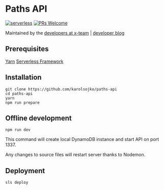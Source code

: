 # Paths API

[![serverless](http://public.serverless.com/badges/v3.svg)](http://www.serverless.com)
[![PRs Welcome](https://img.shields.io/badge/PRs-welcome-brightgreen.svg)](#contributing)

Maintained by the [developers at x-team](https://www.x-team.com) | [developer blog](https://www.x-team.com/blog/)

## Prerequisites

[Yarn](https://yarnpkg.com/en/)
[Serverless Framework](https://serverless.com/framework/)

## Installation

```
git clone https://github.com/karolsojko/paths-api
cd paths-api
yarn
npm run prepare
```

## Offline development

```
npm run dev
```

This command will create local DynamoDB instance and start API on port 1337.

Any changes to source files will restart server thanks to Nodemon.

## Deployment

```
sls deploy
```


